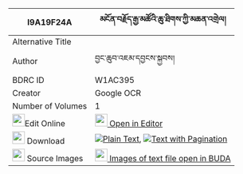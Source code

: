 |I9A19F24A|མངོན་བརྗོད་རྒྱ་མཚོའི་ཆུ་ཐིགས་ཀྱི་མཆན་འགྲེལ། 
| --- | --- 
|Alternative Title |
|Author| བྱང་ཆུབ་འཇམ་དབྱངས་སྐྱབས།
|BDRC ID | W1AC395
|Creator | Google OCR
|Number of Volumes| 1
|<img width="25" src="https://img.icons8.com/color/25/000000/edit-property.png">Edit Online| [<img width="25" src="https://avatars.githubusercontent.com/u/45091458?s=200&v=4"> Open in Editor](http://editor.openpecha.org/I9A19F24A)
|<img width="25" src="https://img.icons8.com/fluent/48/000000/download-2.png"/>  Download | [![](https://img.icons8.com/color/20/000000/txt.png)Plain Text](https://github.com/Openpecha/I9A19F24A/releases/download/v1/ngonjo_gyatso_i_chutik_kyi_che_plain_I9A19F24A.zip), [![](https://img.icons8.com/color/20/000000/txt.png)Text with Pagination](https://github.com/Openpecha/I9A19F24A/releases/download/v1/ngonjo_gyatso_i_chutik_kyi_che_pages_I9A19F24A.zip)
|<img width="25" src="https://img.icons8.com/plasticine/100/000000/pictures-folder.png"/>  Source Images | [<img width="25" src="https://library.bdrc.io/icons/BUDA-small.svg"> Images of text file open in BUDA](https://library.bdrc.io/show/bdr:W1AC395)